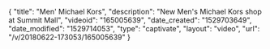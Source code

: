 {
    "title": "Men' Michael Kors",
    "description": "New Men's Michael Kors shop at Summit Mall",
    "videoid": "165005639",
    "date_created": "1529703649",
    "date_modified": "1529714053",
    "type": "captivate",
    "layout": "video",
    "url": "\/v\/20180622-173053\/165005639"
}